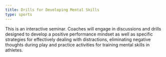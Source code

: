 ```yaml
---
title: Drills for Developing Mental Skills
type: sports
---
```


This is an interactive seminar. Coaches will engage in discussions and drills designed to develop a positive performance mindset as well as specific strategies for effectively dealing with distractions, eliminating negative thoughts during play and practice activities for training mental skills in athletes.
